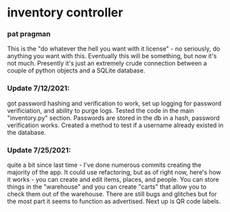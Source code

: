 # inventory controller

### pat pragman

This is the "do whatever the hell you want with it license" - no seriously, do anything you want with this.  Eventually this will be something, but now it's not much.  Presently it's just an extremely crude connection between a couple of python objects and a SQLite database.

### Update 7/12/2021:
got password hashing and verification to work, set up logging for password verificiation, and ability to purge logs.  Tested the code in the main "inventory.py" section.  Passwords are stored in the db in a hash, password verification works.  Created a method to test if a username already existed in the database.

### Update 7/25/2021:
quite a bit since last time - I've done numerous commits creating the majority of the app.
It could use refactoring, but as of right now, here's how it works - you can create and edit items, places, and people.
You can store things in the "warehouse" and you can create "carts" that allow you to check them out of the warehouse.
There are still bugs and glitches but for the most part it seems to function as advertised.  Next up is QR code labels.